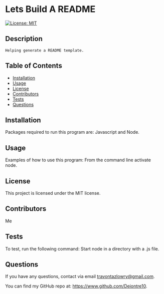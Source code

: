 
  # Lets Build A README
  [![License: MIT](https://img.shields.io/badge/License-MIT-blue.svg)](https://opensource.org/licenses/MIT)

  ## Description
    Helping generate a README template.

  ## Table of Contents
  - [Installation](#installation)
  - [Usage](#usage)
  - [License](#license)
  - [Contributors](#contributors)
  - [Tests](#tests)
  - [Questions](#questions)

  ## Installation
  Packages required to run this program are: Javascript and Node.
  
  ## Usage
  Examples of how to use this program: From the command line activate node.

  ## License
  This project is licensed under the MIT license.

  ## Contributors
  Me

  ## Tests
  To test, run the following command: Start node in a directory with a .js file.

  ## Questions
  If you have any questions, contact via email travontazlowry@gmail.com.

  You can find my GitHub repo at: https://www.github.com/Deiontre10.
  
